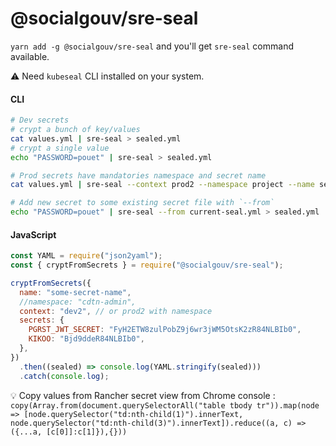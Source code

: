 # @socialgouv/sre-seal

`yarn add -g @socialgouv/sre-seal` and you'll get `sre-seal` command available.

:warning: Need `kubeseal` CLI installed on your system.

#### CLI

```sh
# Dev secrets
# crypt a bunch of key/values
cat values.yml | sre-seal > sealed.yml
# crypt a single value
echo "PASSWORD=pouet" | sre-seal > sealed.yml

# Prod secrets have mandatories namespace and secret name
cat values.yml | sre-seal --context prod2 --namespace project --name secret-name > sealed.yml

# Add new secret to some existing secret file with `--from`
echo "PASSWORD=pouet" | sre-seal --from current-seal.yml > sealed.yml

```

#### JavaScript

```js
const YAML = require("json2yaml");
const { cryptFromSecrets } = require("@socialgouv/sre-seal");

cryptFromSecrets({
  name: "some-secret-name",
  //namespace: "cdtn-admin",
  context: "dev2", // or prod2 with namespace
  secrets: {
    PGRST_JWT_SECRET: "FyH2ETW8zulPobZ9j6wr3jWM5OtsK2zR84NLBIb0",
    KIKOO: "Bjd9ddeR84NLBIb0",
  },
})
  .then((sealed) => console.log(YAML.stringify(sealed)))
  .catch(console.log);
```

:bulb: Copy values from Rancher secret view from Chrome console : `copy(Array.from(document.querySelectorAll("table tbody tr")).map(node => [node.querySelector("td:nth-child(1)").innerText, node.querySelector("td:nth-child(3)").innerText]).reduce((a, c) => ({...a, [c[0]]:c[1]}),{}))`
